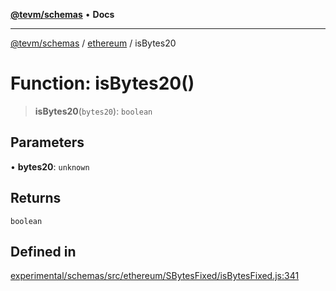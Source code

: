 [**@tevm/schemas**](../../README.md) • **Docs**

***

[@tevm/schemas](../../modules.md) / [ethereum](../README.md) / isBytes20

# Function: isBytes20()

> **isBytes20**(`bytes20`): `boolean`

## Parameters

• **bytes20**: `unknown`

## Returns

`boolean`

## Defined in

[experimental/schemas/src/ethereum/SBytesFixed/isBytesFixed.js:341](https://github.com/qbzzt/tevm-monorepo/blob/main/experimental/schemas/src/ethereum/SBytesFixed/isBytesFixed.js#L341)
